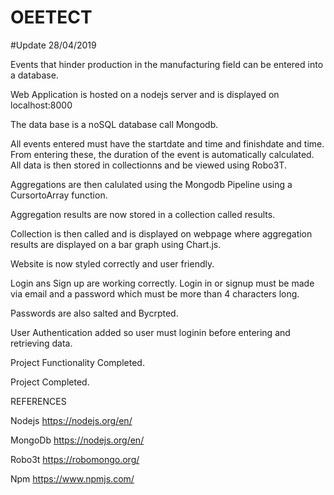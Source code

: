 # OEETECT
#Update 28/04/2019

Events that hinder production in the manufacturing field can be entered into a database.

Web Application is hosted on a nodejs server and is displayed on localhost:8000

The data base is a noSQL database call Mongodb.

All events entered must have the startdate and time and finishdate and time. From entering these, the duration of the event is automatically calculated. All data is then stored in collectionns and be viewed using Robo3T.

Aggregations are then calulated using the Mongodb Pipeline using a CursortoArray function.


Aggregation results are now stored in a collection called results.

Collection is then called and is displayed on webpage where aggregation results are displayed on a bar graph using Chart.js.

Website is now styled correctly and user friendly.

Login ans Sign up are working correctly. Login in or signup must be made via email and a password which must be more than 4 characters long.

Passwords are also salted and Bycrpted.

User Authentication added so user must loginin before entering and retrieving data. 

Project Functionality Completed.

Project Completed.

REFERENCES

Nodejs 
https://nodejs.org/en/

MongoDb
https://nodejs.org/en/

Robo3t
https://robomongo.org/

Npm
https://www.npmjs.com/

